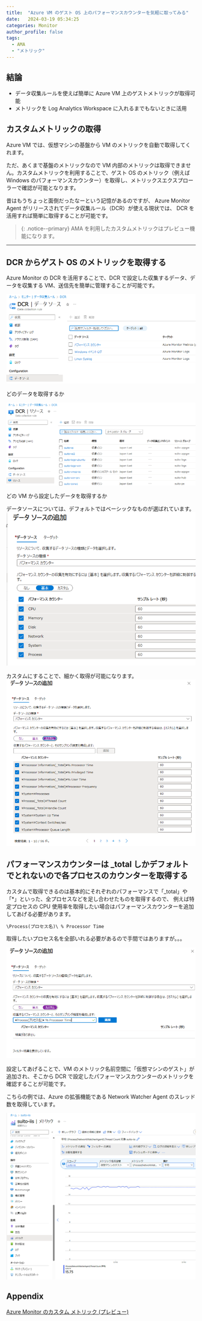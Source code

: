 ```yaml
---
title:  "Azure VM のゲスト OS 上のパフォーマンスカウンターを気軽に取ってみる"
date:   2024-03-19 05:34:25
categories: Monitor
author_profile: false
tags:
  - AMA
  - "メトリック"
---
```


## 結論

* データ収集ルールを使えば簡単に Azure VM 上のゲストメトリックが取得可能
* メトリックを Log Analytics Workspace に入れるまでもないときに活用

## カスタムメトリックの取得

Azure VM では、仮想マシンの基盤から VM のメトリックを自動で取得してくれます。

ただ、あくまで基盤のメトリックなので VM 内部のメトリックは取得できません。カスタムメトリックを利用することで、ゲスト OS のメトリック（例えば Windows のパフォーマンスカウンター）を取得し、メトリックスエクスプローラーで確認が可能となります。

昔はもうちょっと面倒だったなーという記憶があるのですが、 Azure Monitor Agent がリリースされてデータ収集ルール（DCR）が使える現状では、
DCR を活用すれば簡単に取得することが可能です。

> {: .notice--primary}
> AMA を利用したカスタムメトリックはプレビュー機能になります。

----

## DCR からゲスト OS のメトリックを取得する

Azure Monitor の DCR を活用することで、DCR で設定した収集するデータ、データを収集する VM、送信先を簡単に管理することが可能です。

![DCR Data Source](/assets/article_images/2024-03-19-ama-custom-metric/dcr-datasource.png)

どのデータを取得するか

![DCR Resource](/assets/article_images/2024-03-19-ama-custom-metric/dcr-resource.png)

どの VM から設定したデータを取得するか

データソースについては、デフォルトではベーシックなものが選ばれています。
![DCR Resource](/assets/article_images/2024-03-19-ama-custom-metric/dcr-performancecounter.png)

カスタムにすることで、細かく取得が可能になります。
![DCR Resource Custom](/assets/article_images/2024-03-19-ama-custom-metric/dcr-performancecounter-custom.png)

## パフォーマンスカウンターは _total しかデフォルトでとれないので各プロセスのカウンターを取得する

カスタムで取得できるのは基本的にそれぞれのパフォーマンスで「_total」や「*」といった、全プロセスなどを足し合わせたものを取得するので、
例えば特定プロセスの CPU 使用率を取得したい場合はパフォーマンスカウンターを追加してあげる必要があります。

```text
\Process(プロセス名)\ % Processor Time
```

取得したいプロセス名を全部いれる必要があるので手間ではありますが。。。

![DCR Add Performance](/assets/article_images/2024-03-19-ama-custom-metric/dcr-add-performance.png)

設定してあげることで、VM のメトリック名前空間に「仮想マシンのゲスト」が追加され、そこから DCR で設定したパフォーマンスカウンターのメトリックを確認することが可能です。

こちらの例では、Azure の拡張機能である Network Watcher Agent のスレッド数を取得しています。

![Custom Metric](/assets/article_images/2024-03-19-ama-custom-metric/custommetric.png)

## Appendix

[Azure Monitor のカスタム メトリック (プレビュー)](https://learn.microsoft.com/ja-jp/azure/azure-monitor/essentials/metrics-custom-overview)
